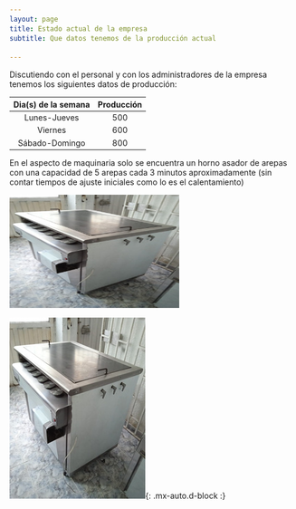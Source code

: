 ```yaml
---
layout: page
title: Estado actual de la empresa
subtitle: Que datos tenemos de la producción actual

--- 
```

Discutiendo con el personal y con los administradores de la empresa tenemos los siguientes datos de producción:


  
| Dia(s) de la semana | Producción | 
| :------: |:----: | 
| Lunes-Jueves | 500 |
| Viernes | 600 |
| Sábado-Domingo | 800 |


En el aspecto de maquinaria solo se encuentra un horno asador de arepas con una capacidad de 5 arepas cada 3 minutos aproximadamente (sin contar tiempos de ajuste iniciales como lo es el calentamiento)

<img src="assets/img/horno.jpg" alt="Image" width="300" height="200">


![fabrica](/assets/img/horno.jpg){: .mx-auto.d-block :}




